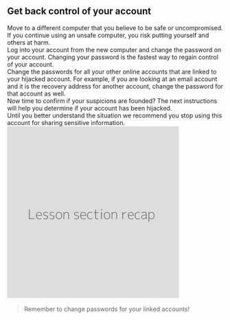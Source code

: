 ## Get back control of your account
Move to a different computer that you believe to be safe or uncompromised. If you continue using an unsafe computer, you risk putting yourself and others at harm.
<br>
Log into your account from the new computer and change the password on your account. Changing your password is the fastest way to regain control of your account.
<br>
Change the passwords for all your other online accounts that are linked to your hijacked account. For example, if you are looking at an email account and it is the recovery address for another account, change the password for that account as well.
<br>
Now time to confirm if your suspicions are founded? The next instructions will help you determine if your account has been hijacked.
<br>
Until you better understand the situation we recommend you stop using this account for sharing sensitive information.
<br>
![](recap.png)
> Remember to change passwords for your linked accounts!

